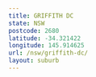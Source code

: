 ```yaml
---
title: GRIFFITH DC
state: NSW
postcode: 2680
latitude: -34.321422
longitude: 145.914625
url: /nsw/griffith-dc/
layout: suburb
---
```

